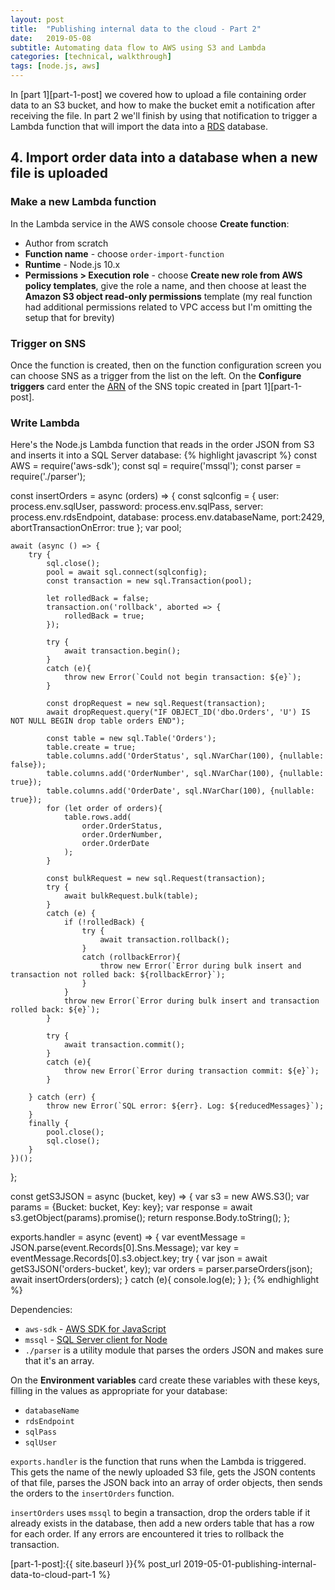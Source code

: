 ```yaml
---
layout: post
title:  "Publishing internal data to the cloud - Part 2"
date:   2019-05-08
subtitle: Automating data flow to AWS using S3 and Lambda
categories: [technical, walkthrough]
tags: [node.js, aws]
---
```


In [part 1][part-1-post] we covered how to upload a file containing order data to an S3 bucket, and how to make the bucket emit a notification after receiving the file. In part 2 we'll finish by using that notification to trigger a Lambda function that will import the data into a [RDS](https://aws.amazon.com/rds/) database.

## 4. Import order data into a database when a new file is uploaded
### Make a new Lambda function
In the Lambda service in the AWS console choose **Create function**:
* Author from scratch
* **Function name** - choose `order-import-function`
* **Runtime** - Node.js 10.x
* **Permissions > Execution role** - choose **Create new role from AWS policy templates**, give the role a name, and then choose at least the **Amazon S3 object read-only permissions** template (my real function had additional permissions related to VPC access but I'm omitting the setup that for brevity)

### Trigger on SNS
Once the function is created, then on the function configuration screen you can choose SNS as a trigger from the list on the left. On the **Configure triggers** card enter the [ARN](https://docs.aws.amazon.com/general/latest/gr/aws-arns-and-namespaces.html) of the SNS topic created in [part 1][part-1-post]. 

### Write Lambda
Here's the Node.js Lambda function that reads in the order JSON from S3 and inserts it into a SQL Server database:
{% highlight javascript %}
const AWS = require('aws-sdk');
const sql = require('mssql');
const parser = require('./parser');

const insertOrders = async (orders) => {
    const sqlconfig = {
        user: process.env.sqlUser,
        password: process.env.sqlPass,
        server: process.env.rdsEndpoint,
        database: process.env.databaseName,
        port:2429,
        abortTransactionOnError: true
    };
    var pool;
    
    await (async () => {
        try {
            sql.close();
            pool = await sql.connect(sqlconfig);
            const transaction = new sql.Transaction(pool);
            
            let rolledBack = false;
            transaction.on('rollback', aborted => {
                rolledBack = true;
            });
            
            try {
                await transaction.begin();
            }
            catch (e){
                throw new Error(`Could not begin transaction: ${e}`);
            }            
            
            const dropRequest = new sql.Request(transaction);
            await dropRequest.query("IF OBJECT_ID('dbo.Orders', 'U') IS NOT NULL BEGIN drop table orders END");

            const table = new sql.Table('Orders');
            table.create = true;
            table.columns.add('OrderStatus', sql.NVarChar(100), {nullable: false});
            table.columns.add('OrderNumber', sql.NVarChar(100), {nullable: true});
            table.columns.add('OrderDate', sql.NVarChar(100), {nullable: true});
            for (let order of orders){
                table.rows.add(
                    order.OrderStatus,
                    order.OrderNumber,
                    order.OrderDate
                );
            }
                        
            const bulkRequest = new sql.Request(transaction);
            try {
                await bulkRequest.bulk(table);
            }
            catch (e) {
                if (!rolledBack) {
                    try {
                        await transaction.rollback();
                    }
                    catch (rollbackError){
                        throw new Error(`Error during bulk insert and transaction not rolled back: ${rollbackError}`);
                    }
                }
                throw new Error(`Error during bulk insert and transaction rolled back: ${e}`);
            }
            
            try {
                await transaction.commit();
            }
            catch (e){
                throw new Error(`Error during transaction commit: ${e}`);
            }
            
        } catch (err) {
            throw new Error(`SQL error: ${err}. Log: ${reducedMessages}`);
        }
        finally {
            pool.close();
            sql.close();
        }
    })();
};

const getS3JSON = async (bucket, key) => {
    var s3 = new AWS.S3();
    var params = {Bucket: bucket, Key: key};
    var response = await s3.getObject(params).promise();
    return response.Body.toString();
};

exports.handler = async (event) => {
    var eventMessage = JSON.parse(event.Records[0].Sns.Message);
    var key = eventMessage.Records[0].s3.object.key;
    try {
        var json = await getS3JSON('orders-bucket', key);
        var orders = parser.parseOrders(json); 
        await insertOrders(orders);
    }
    catch (e){
        console.log(e);
    }
};
{% endhighlight %}

Dependencies:
* `aws-sdk` - [AWS SDK for JavaScript](https://github.com/aws/aws-sdk-js)
* `mssql` - [SQL Server client for Node](https://github.com/tediousjs/node-mssql)
* `./parser` is a utility module that parses the orders JSON and makes sure that it's an array.

On the **Environment variables** card create these variables with these keys, filling in the values as appropriate for your database:
* `databaseName`
* `rdsEndpoint`
* `sqlPass`
* `sqlUser`

`exports.handler` is the function that runs when the Lambda is triggered. This gets the name of the newly uploaded S3 file, gets the JSON contents of that file, parses the JSON back into an array of order objects, then sends the orders to the `insertOrders` function. 

`insertOrders` uses `mssql` to begin a transaction, drop the orders table if it already exists in the database, then add a new orders table that has a row for each order. If any errors are encountered it tries to rollback the transaction.


[part-1-post]:{{ site.baseurl }}{% post_url 2019-05-01-publishing-internal-data-to-cloud-part-1 %}
